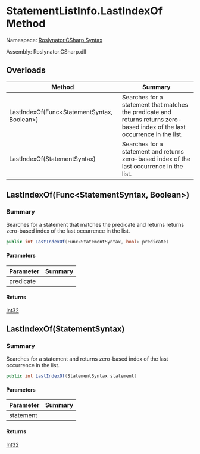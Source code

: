 # StatementListInfo\.LastIndexOf Method

Namespace: [Roslynator.CSharp.Syntax](../../README.md)

Assembly: Roslynator\.CSharp\.dll

## Overloads

| Method | Summary |
| ------ | ------- |
| LastIndexOf\(Func\<StatementSyntax, Boolean>\) | Searches for a statement that matches the predicate and returns returns zero\-based index of the last occurrence in the list\. |
| LastIndexOf\(StatementSyntax\) | Searches for a statement and returns zero\-based index of the last occurrence in the list\. |

## LastIndexOf\(Func\<StatementSyntax, Boolean>\)

### Summary

Searches for a statement that matches the predicate and returns returns zero\-based index of the last occurrence in the list\.

```csharp
public int LastIndexOf(Func<StatementSyntax, bool> predicate)
```

#### Parameters

| Parameter | Summary |
| --------- | ------- |
| predicate | |

#### Returns

[Int32](https://docs.microsoft.com/en-us/dotnet/api/system.int32)




## LastIndexOf\(StatementSyntax\)

### Summary

Searches for a statement and returns zero\-based index of the last occurrence in the list\.

```csharp
public int LastIndexOf(StatementSyntax statement)
```

#### Parameters

| Parameter | Summary |
| --------- | ------- |
| statement | |

#### Returns

[Int32](https://docs.microsoft.com/en-us/dotnet/api/system.int32)




